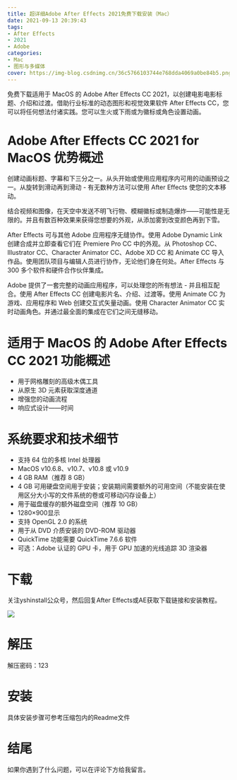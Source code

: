 ```yaml
---
title: 超详细Adobe After Effects 2021免费下载安装（Mac）
date: 2021-09-13 20:39:43
tags:
- After Effects
- 2021
- Adobe
categories:
- Mac
- 图形与多媒体
cover: https://img-blog.csdnimg.cn/36c5766103744e768dda4069a0be84b5.png
---
```


免费下载适用于 MacOS 的 Adob​​e After Effects CC 2021，以创建电影电影标题、介绍和过渡。借助行业标准的动态图形和视觉效果软件 After Effects CC，您可以将任何想法付诸实践。您可以生火或下雨或为徽标或角色设置动画。

# Adobe After Effects CC 2021 for MacOS 优势概述
创建动画标题、字幕和下三分之一。从头开始或使用应用程序内可用的动画预设之一。从旋转到滑动再到滑动 - 有无数种方法可以使用 After Effects 使您的文本移动。

结合视频和图像，在天空中发送不明飞行物、模糊徽标或制造爆炸——可能性是无限的。并且有数百种效果来获得您想要的外观，从添加雾到改变颜色再到下雪。

After Effects 可与其他 Adob​​e 应用程序无缝协作。使用 Adob​​e Dynamic Link 创建合成并立即查看它们在 Premiere Pro CC 中的外观。从 Photoshop CC、Illustrator CC、Character Animator CC、Adobe XD CC 和 Animate CC 导入作品。使用团队项目与编辑人员进行协作，无论他们身在何处。After Effects 与 300 多个软件和硬件合作伙伴集成。

Adobe 提供了一套完整的动画应用程序，可以处理您的所有想法 - 并且相互配合。使用 After Effects CC 创建电影片名、介绍、过渡等。使用 Animate CC 为游戏、应用程序和 Web 创建交互式矢量动画。使用 Character Animator CC 实时动画角色。并通过最全面的集成在它们之间无缝移动。

# 适用于 MacOS 的 Adob​​e After Effects CC 2021 功能概述
- 用于网格雕刻的高级木偶工具
- 从原生 3D 元素获取深度通道
- 增强您的动画流程
- 响应式设计——时间

# 系统要求和技术细节
- 支持 64 位的多核 Intel 处理器
- MacOS v10.6.8、v10.7、v10.8 或 v10.9
- 4 GB RAM（推荐 8 GB）
- 4 GB 可用硬盘空间用于安装；安装期间需要额外的可用空间（不能安装在使用区分大小写的文件系统的卷或可移动闪存设备上）
- 用于磁盘缓存的额外磁盘空间（推荐 10 GB）
- 1280×900显示
- 支持 OpenGL 2.0 的系统
- 用于从 DVD 介质安装的 DVD-ROM 驱动器
- QuickTime 功能需要 QuickTime 7.6.6 软件
- 可选：Adobe 认证的 GPU 卡，用于 GPU 加速的光线追踪 3D 渲染器

# 下载
关注yshinstall公众号，然后回复After Effects或AE获取下载链接和安装教程。

![](https://img-blog.csdnimg.cn/f824f9d6c4ca40549a3d02de1938c17c.jpg#pic_center)

# 解压
解压密码：123

# 安装
具体安装步骤可参考压缩包内的Readme文件

# 结尾
如果你遇到了什么问题，可以在评论下方给我留言。


